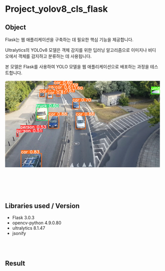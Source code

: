 # Project_yolov8_cls_flask


## Object

Flask는 웹 애플리케이션을 구축하는 데 필요한 핵심 기능을 제공합니다.

Ultralytics의 YOLOv8 모델은 객체 감지를 위한 딥러닝 알고리즘으로 이미지나 비디오에서 객체를 감지하고 분류하는 데 사용됩니다.

본 모델은 Flask를 사용하여 YOLO 모델을 웹 애플리케이션으로 배포하는 과정을 테스트합니다.
<br /><br /> 
<img src="image/car_result.png">
<br /><br /> 

## 


<br /><br /> 
## Libraries used / Version

- Flask 3.0.3
- opencv-python 4.9.0.80
- ultralytics 8.1.47
- jsonify

<br /><br /> 
## Result
